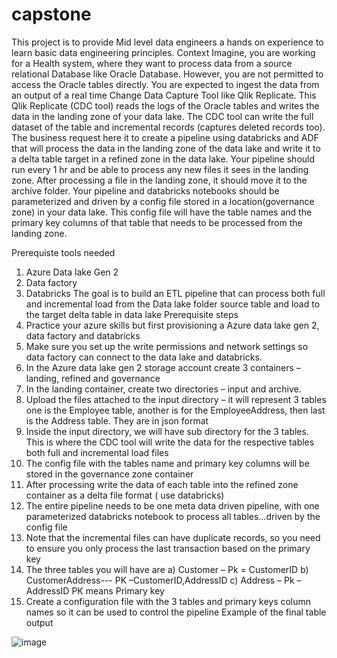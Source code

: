 # capstone

This project is to provide Mid level data engineers a hands on experience to learn basic data engineering principles.
Context
Imagine, you are working for a Health system, where they want to process data from a source relational Database like Oracle Database. However, you are not permitted to access the Oracle tables directly. You are expected to ingest the data from an output of a real time Change Data Capture Tool like Qlik Replicate. This Qlik Replicate (CDC tool) reads the logs of the Oracle tables and writes the data in the landing zone of your data lake. The CDC tool can write the full dataset of the table and incremental records (captures deleted records too). The business request here it to create a pipeline using databricks and ADF that will process the data in the landing zone of the data lake and write it to a delta table target in a refined zone in the data lake. Your pipeline should run every 1 hr and be able to process any new files it sees in the landing zone. After processing a file in the landing zone, it should move it to the archive folder. Your pipeline and databricks notebooks should be parameterized and driven by a config file stored in a location(governance zone) in your data lake. This config file will have the table names and the primary key columns of that table that needs to be processed from the landing zone.

Prerequiste tools needed
1.	Azure Data lake Gen 2
2.	Data factory
3.	Databricks
The goal is to build an ETL pipeline that can process both full and incremental load from the Data lake folder source table and load to the target delta table in data lake
Prerequisite  steps
1.	Practice your azure skills but first provisioning a Azure data lake gen 2, data factory and databricks
2.	Make sure you set up the write permissions and network settings so data factory can connect to the data lake and databricks.
3.	In the Azure data lake gen 2 storage account create 3 containers – landing, refined and governance
4.	In the landing container, create two directories – input and archive.
5.	Upload the files attached to the input directory – it will represent 3 tables one is the Employee table, another is for the EmployeeAddress, then last is the Address table. They are in json format
6.	Inside the input directory, we will have sub directory for the 3 tables. This is where the CDC tool will write the data for the respective tables both full and incremental load files
7.	The config file with the tables name and primary key columns will be stored in the governance zone container
8.	After processing write the data of each table into the refined zone container as a delta file format ( use databricks)
9.	The entire pipeline needs to be one meta data driven pipeline, with one parameterized databricks notebook to process all tables…driven by the config file
10.	Note that the incremental files can have duplicate records, so you need to ensure you only process the last transaction based on the primary key
11.	The three tables you will have are
a)	Customer – Pk = CustomerID
b)	CustomerAddress--- PK –CustomerID,AddressID
c)	Address – Pk – AddressID
PK means Primary key
12.	Create a configuration file with the 3 tables and primary keys column names so it can be used to control the pipeline
Example of the final table output

 ![image](https://github.com/user-attachments/assets/62c99fc8-c20b-4e75-bc5e-d42ba394c07e)



